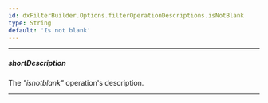```yaml
---
id: dxFilterBuilder.Options.filterOperationDescriptions.isNotBlank
type: String
default: 'Is not blank'
---
```

---
##### shortDescription
The *"isnotblank"* operation's description.

---
